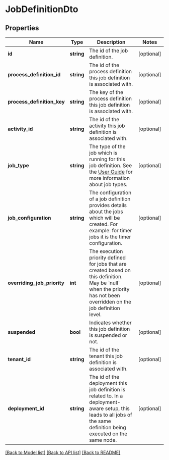 # JobDefinitionDto

## Properties
Name | Type | Description | Notes
------------ | ------------- | ------------- | -------------
**id** | **string** | The id of the job definition. | [optional] 
**process_definition_id** | **string** | The id of the process definition this job definition is associated with. | [optional] 
**process_definition_key** | **string** | The key of the process definition this job definition is associated with. | [optional] 
**activity_id** | **string** | The id of the activity this job definition is associated with. | [optional] 
**job_type** | **string** | The type of the job which is running for this job definition. See the [User Guide](https://docs.camunda.org/manual/7.21/user-guide/process-engine/the-job-executor/#job-creation) for more information about job types. | [optional] 
**job_configuration** | **string** | The configuration of a job definition provides details about the jobs which will be created. For example: for timer jobs it is the timer configuration. | [optional] 
**overriding_job_priority** | **int** | The execution priority defined for jobs that are created based on this definition. May be &#x60;null&#x60; when the priority has not been overridden on the job definition level. | [optional] 
**suspended** | **bool** | Indicates whether this job definition is suspended or not. | [optional] 
**tenant_id** | **string** | The id of the tenant this job definition is associated with. | [optional] 
**deployment_id** | **string** | The id of the deployment this job definition is related to. In a deployment-aware setup, this leads to all jobs of the same definition being executed on the same node. | [optional] 

[[Back to Model list]](../../README.md#documentation-for-models) [[Back to API list]](../../README.md#documentation-for-api-endpoints) [[Back to README]](../../README.md)

